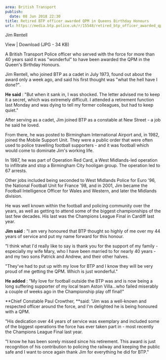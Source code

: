 ```yaml
area: British Transport
publish:
  date: 08 Jun 2018 22:30
title: Retired BTP officer awarded QPM in Queens Birthday Honours
url: https://media.btp.police.uk/r/15548/retired_btp_officer_awarded_qpm_in_queens_birthda
```

Jim Rentell

View | Download (JPG - 34 KB)

A British Transport Police officer who served with the force for more than 40 years said it was "wonderful" to have been awarded the QPM in the Queen's Birthday Honours.

Jim Rentell, who joined BTP as a cadet in July 1973, found out about the award only a week ago, and said his first thought was "what the hell have I done?".

**He said** : "But when it sank in, I was shocked. The letter advised me to keep it a secret, which was extremely difficult. I attended a retirement function last Monday and was dying to tell my former colleagues, but had to keep quiet."

After serving as a cadet, Jim joined BTP as a constable at New Street - a job he said he loved.

From there, he was posted to Birmingham International Airport and, in 1982, joined the Mobile Support Unit. They were a public order that were often used to police travelling football supporters - and it was football which would come to dominate Jim's working life.

In 1987, he was part of Operation Red Card, a West Midlands-led operation to infiltrate and stop a Birmingham City hooligan group. The operation led to 67 arrests.

Other jobs included being seconded to West Midlands Police for Euro '96, the National Football Unit for France '98, and in 2001, Jim became the Football Intelligence Officer for Wales and Western, and later the Midlands division.

He was well known within the football and policing community over the years, as well as getting to attend some of the biggest championships of the last few decades. His last was the Champions League Final in Cardiff last year.

**Jim said** : "I am very honoured that BTP thought so highly of me over my 44 years of service and put my name forward for this honour.

"I think what I'd really like to say is thank you for the support of my family - especially my wife Mary, who I have been married to for nearly 40 years - and my two sons Patrick and Andrew, and their other halves.

"They've had to put up with my love for BTP and I know they will be very proud of me getting the QPM. Which is just wonderful."

**He added** : "My love for football outside the BTP was and is now being a long suffering supporter of my local team Aston Villa...who failed miserably a couple of weeks ago in the Championship play off final!"

**Chief Constable Paul Crowther, **said: "Jim was a well-known and respected officer around the force, and I'm delighted he is being honoured with a QPM.

"His dedication over 44 years of service was exemplary and included some of the biggest operations the force has ever taken part in - most recently the Champions League Final last year.

"I know he has been sorely missed since his retirement. This award is just recognition of his contribution to policing the railway and keeping the public safe and I want to once again thank Jim for everything he did for BTP."
